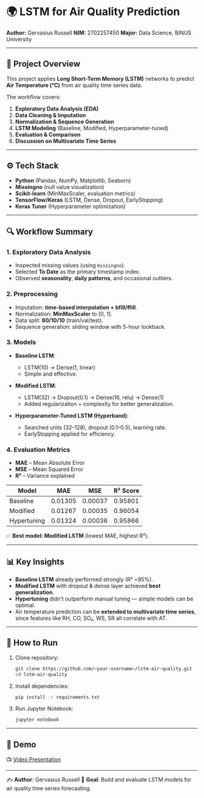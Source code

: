 # 🌍 LSTM for Air Quality Prediction

**Author:** Gervasius Russell
**NIM:** 2702257450
**Major:** Data Science, BINUS University

---

## 📌 Project Overview

This project applies **Long Short-Term Memory (LSTM)** networks to predict **Air Temperature (°C)** from air quality time series data.

The workflow covers:

1. **Exploratory Data Analysis (EDA)**
2. **Data Cleaning & Imputation**
3. **Normalization & Sequence Generation**
4. **LSTM Modeling** (Baseline, Modified, Hyperparameter-tuned)
5. **Evaluation & Comparison**
6. **Discussion on Multivariate Time Series**

---

## ⚙️ Tech Stack

* **Python** (Pandas, NumPy, Matplotlib, Seaborn)
* **Missingno** (null value visualization)
* **Scikit-learn** (MinMaxScaler, evaluation metrics)
* **TensorFlow/Keras** (LSTM, Dense, Dropout, EarlyStopping)
* **Keras Tuner** (Hyperparameter optimization)

---

## 🔍 Workflow Summary

### 1. Exploratory Data Analysis

* Inspected missing values (using `missingno`).
* Selected **To Date** as the primary timestamp index.
* Observed **seasonality**, **daily patterns**, and occasional outliers.

### 2. Preprocessing

* Imputation: **time-based interpolation + bfill/ffill**.
* Normalization: **MinMaxScaler** to [0, 1].
* Data split: **80/10/10** (train/val/test).
* Sequence generation: sliding window with 5-hour lookback.

### 3. Models

* **Baseline LSTM**:

  * LSTM(10) → Dense(1, linear)
  * Simple and effective.

* **Modified LSTM**:

  * LSTM(32) → Dropout(0.1) → Dense(16, relu) → Dense(1)
  * Added regularization + complexity for better generalization.

* **Hyperparameter-Tuned LSTM (Hyperband)**:

  * Searched units (32–128), dropout (0.1–0.5), learning rate.
  * EarlyStopping applied for efficiency.

### 4. Evaluation Metrics

* **MAE** – Mean Absolute Error
* **MSE** – Mean Squared Error
* **R²** – Variance explained

| Model       | MAE     | MSE     | R² Score |
| ----------- | ------- | ------- | -------- |
| Baseline    | 0.01305 | 0.00037 | 0.95801  |
| Modified    | 0.01267 | 0.00035 | 0.96054  |
| Hypertuning | 0.01324 | 0.00036 | 0.95866  |

✅ **Best model: Modified LSTM** (lowest MAE, highest R²).

---

## 📊 Key Insights

* **Baseline LSTM** already performed strongly (R² ~95%).
* **Modified LSTM** with dropout & dense layer achieved **best generalization**.
* **Hypertuning** didn’t outperform manual tuning — simple models can be optimal.
* Air temperature prediction can be **extended to multivariate time series**, since features like RH, CO, SO₂, WS, SR all correlate with AT.

---

## 🚀 How to Run

1. Clone repository:

   ```bash
   git clone https://github.com/<your-username>/lstm-air-quality.git
   cd lstm-air-quality
   ```

2. Install dependencies:

   ```bash
   pip install -r requirements.txt
   ```

3. Run Jupyter Notebook:

   ```bash
   jupyter notebook
   ```

---

## 🎥 Demo

📺 [Video Presentation](https://drive.google.com/file/d/1TohnYrzabdDWBkG_WOpImk6XItmcIVCd/view?usp=sharing)

---

✍️ **Author**: Gervasius Russell
📌 **Goal**: Build and evaluate LSTM models for air quality time series forecasting.
